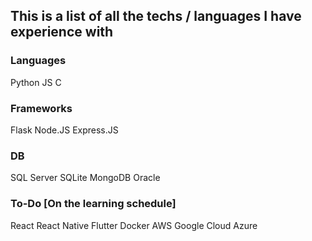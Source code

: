 ## This is a list of all the techs / languages I have experience with

### Languages

Python
JS
C

### Frameworks

Flask
Node.JS
Express.JS

### DB

SQL Server
SQLite
MongoDB
Oracle

### To-Do [On the learning schedule]

React
React Native
Flutter
Docker
AWS
Google Cloud
Azure
